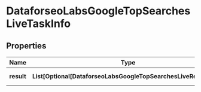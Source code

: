 # DataforseoLabsGoogleTopSearchesLiveTaskInfo


## Properties

| Name | Type | Description | Notes |
|------------ | ------------- | ------------- | -------------|
**result** | **List[Optional[DataforseoLabsGoogleTopSearchesLiveResultInfo]]** | array of results |[optional]|